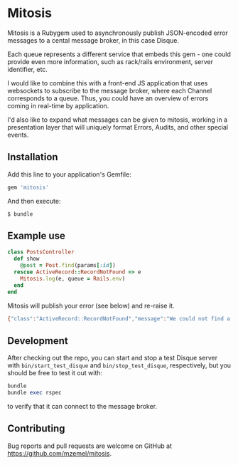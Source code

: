 # Mitosis

Mitosis is a Rubygem used to asynchronously publish JSON-encoded error messages to a cental message broker, in this case Disque.

Each queue represents a different service that embeds this gem - one could provide even more information, such as rack/rails environment, server identifier, etc.

I would like to combine this with a front-end JS application that uses websockets to subscribe to the message broker, where each Channel corresponds to a queue.  Thus, you could have an overview of errors coming in real-time by application.

I'd also like to expand what messages can be given to mitosis, working in a presentation layer that will uniquely format Errors, Audits, and other special events.

## Installation

Add this line to your application's Gemfile:

```ruby
gem 'mitosis'
```

And then execute:

    $ bundle


## Example use

```ruby
class PostsController
  def show
    @post = Post.find(params[:id])
  rescue ActiveRecord::RecordNotFound => e
    Mitosis.log(e, queue = Rails.env)
  end
end
```

Mitosis will publish your error (see below) and re-raise it.

```bash
{"class":"ActiveRecord::RecordNotFound","message":"We could not find a record with that ID!","stacktrace":"/Users/mzemel/Sites/chat/app/controllers/discs_controller.rb:39:in `send_async_error_through_async_log', /Users/mzemel/Sites/chat/app/controllers/discs_controller.rb:27:in `generate_errors', /Users/mzemel/.rbenv/versions/2.1.2/lib/ruby/gems/2.1.0/gems/actionpack-4.2.3/lib/action_controller/metal/implicit_render.rb:4:in `send_action', /Users/mzemel/.rbenv/versions/2.1.2/lib/ruby/gems/2.1.0/gems/actionpack-4.2.3/lib/abstract_controller/base.rb:198:in `process_action', ..."}
```


## Development

After checking out the repo, you can start and stop a test Disque server with `bin/start_test_disque` and `bin/stop_test_disque`, respectively, but you should be free to test it out with:

```ruby
bundle
bundle exec rspec
```

to verify that it can connect to the message broker.

## Contributing

Bug reports and pull requests are welcome on GitHub at https://github.com/mzemel/mitosis.

